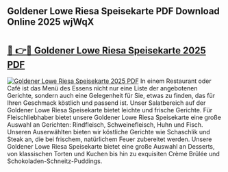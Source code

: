 ## Goldener Lowe Riesa Speisekarte PDF Download Online 2025 wjWqX

# <h2><a href="http://gc93qj.nevu.top/?p=Goldener+Lowe+Riesa+Speisekarte">🔗 👉🔴 Goldener Lowe Riesa Speisekarte 2025 PDF</a></h2>

[![Goldener Lowe Riesa Speisekarte 2025 PDF](https://i.imgur.com/dBaPXMq.png)](http://gc93qj.nevu.top/?p=Goldener+Lowe+Riesa+Speisekarte)
In einem Restaurant oder Café ist das Menü des Essens nicht nur eine Liste der angebotenen Gerichte, sondern auch eine Gelegenheit für Sie, etwas zu finden, das für Ihren Geschmack köstlich und passend ist. Unser Salatbereich auf der Goldener Lowe Riesa Speisekarte bietet leichte und frische Gerichte. Für Fleischliebhaber bietet unsere Goldener Lowe Riesa Speisekarte eine große Auswahl an Gerichten: Rindfleisch, Schweinefleisch, Huhn und Fisch. Unseren Auserwählten bieten wir köstliche Gerichte wie Schaschlik und Steak an, die bei frischem, natürlichem Feuer zubereitet werden. Unsere Goldener Lowe Riesa Speisekarte bietet eine große Auswahl an Desserts, von klassischen Torten und Kuchen bis hin zu exquisiten Crème Brûlée und Schokoladen-Schneitz-Puddings.
